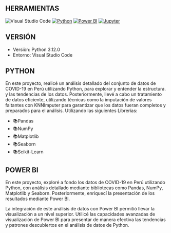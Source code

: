 ## HERRAMIENTAS 
![Visual Studio Code](https://img.shields.io/badge/Visual_Studio_Code-0078D4?style=for-the-badge&logo=visual%20studio%20code&logoColor=white)
[![Python](https://img.shields.io/badge/Python-FFD43B?style=for-the-badge&logo=python&logoColor=blue)](https://www.python.org/)
[![Power BI](https://img.shields.io/badge/PowerBI-F2C811?style=for-the-badge&logo=Power%20BI&logoColor=white)](https://powerbi.microsoft.com/)
[![Jupyter](https://img.shields.io/badge/Jupyter-F37626.svg?&style=for-the-badge&logo=Jupyter&logoColor=white)](https://jupyter.org/)

## VERSIÓN 

* Versiòn: Python 3.12.0  
* Entorno: Visual Studio Code

## PYTHON

En este proyecto, realicé un análisis detallado del conjunto de datos de COVID-19 en Perú utilizando Python, para explorar y entender la estructura.  y las tendencias de los datos. Posteriormente, llevé a cabo un tratamiento de datos eficiente, utilizando técnicas como la imputación de valores faltantes con KNNImputer para garantizar que los datos fueran completos y preparados para el análisis. Utilizando 
las siguientes Librerías:

* 📚Pandas
* 📚NumPy
* 📚Matplotlib
* 📚Seaborn
* 📚Scikit-Learn


## POWER BI

En este proyecto, exploré a fondo los datos de COVID-19 en Perú utilizando Python, con análisis detallado mediante bibliotecas como Pandas, NumPy, Matplotlib y Seaborn. Posteriormente, enriquecí la presentación de los resultados mediante Power BI.

La integración de este análisis de datos con Power BI permitió llevar la visualización a un nivel superior. Utilicé las 
capacidades avanzadas de visualización de Power BI para presentar de manera efectiva las tendencias y patrones descubiertos 
en el análisis de datos de Python.





